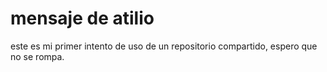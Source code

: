 # mensaje de atilio

este es mi primer intento de uso de un repositorio compartido, espero que no se rompa.